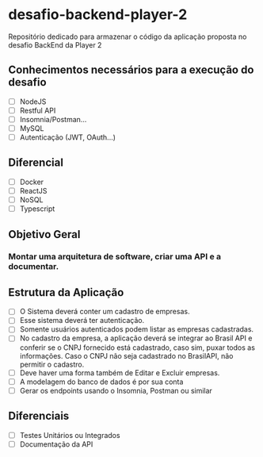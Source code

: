# desafio-backend-player-2

Repositório dedicado para armazenar o código da aplicação proposta no desafio BackEnd da Player 2

## Conhecimentos necessários para a execução do desafio

- [ ] NodeJS
- [ ] Restful API
- [ ] Insomnia/Postman...
- [ ] MySQL
- [ ] Autenticação (JWT, OAuth...)

## Diferencial

- [ ] Docker
- [ ] ReactJS
- [ ] NoSQL
- [ ] Typescript

## Objetivo Geral

### Montar uma arquitetura de software, criar uma API e a documentar.

## Estrutura da Aplicação

- [ ] O Sistema deverá conter um cadastro de empresas.
- [ ] Esse sistema deverá ter autenticação.
- [ ] Somente usuários autenticados podem listar as empresas cadastradas.
- [ ] No cadastro da empresa, a aplicação deverá se integrar ao Brasil API e conferir se o CNPJ fornecido está cadastrado, caso sim, puxar todos as informações. Caso o CNPJ não seja cadastrado no BrasilAPI, não permitir o cadastro.
- [ ] Deve haver uma forma também de Editar e Excluir empresas.
- [ ] A modelagem do banco de dados é por sua conta
- [ ] Gerar os endpoints usando o Insomnia, Postman ou similar

## Diferenciais

- [ ] Testes Unitários ou Integrados
- [ ] Documentação da API
